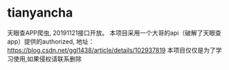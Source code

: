 # tianyancha
天眼查APP爬虫, 20191121接口开放。
本项目采用一个大哥的api（破解了天眼查app）提供的authorized,
    地址：https://blog.csdn.net/ggl1438/article/details/102937819
本项目仅仅是为了学习使用,如果侵权请联系删除
